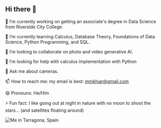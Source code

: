 ## Hi there 👋

🔭 I’m currently working on getting an associate's degree in Data Science from Riverside City College.

🌱 I’m currently learning Calculus, Database Theory, Foundations of Data Science, Python Programming, and SQL.

👯 I’m looking to collaborate on photo and video generative AI.

🤔 I’m looking for help with calculus implementation with Python

💬 Ask me about cameras.

📫 How to reach me: my email is best: mmkhiar@gmail.com

😄 Pronouns: He/Him

⚡ Fun fact: I like going out at night in nature with no moon to shoot the stars... (and satellites floating around)

![Me in Tarragona, Spain](https://github.com/user-attachments/assets/ca2cdb56-8efa-48e0-82b3-b5011cec8073)
